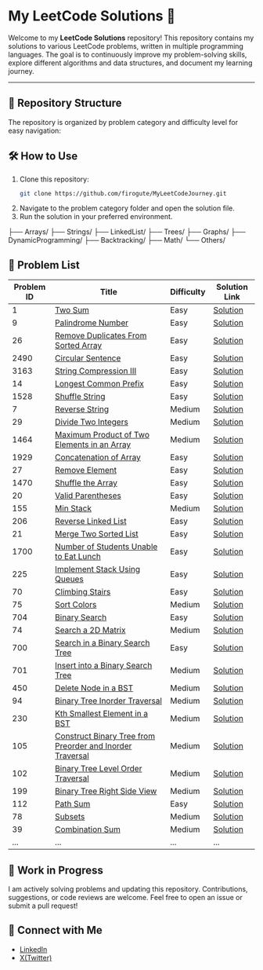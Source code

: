 # My LeetCode Solutions 🚀

Welcome to my **LeetCode Solutions** repository! This repository contains my solutions to various LeetCode problems, written in multiple programming languages. The goal is to continuously improve my problem-solving skills, explore different algorithms and data structures, and document my learning journey.

---

## 📂 Repository Structure

The repository is organized by problem category and difficulty level for easy navigation:

## 🛠️ How to Use

1. Clone this repository:
   ```bash
   git clone https://github.com/firogute/MyLeetCodeJourney.git
   ```
2. Navigate to the problem category folder and open the solution file.
3. Run the solution in your preferred environment.

├── Arrays/ ├── Strings/ ├── LinkedList/ ├── Trees/ ├── Graphs/ ├── DynamicProgramming/ ├── Backtracking/ ├── Math/ └── Others/

## 📌 Problem List

| Problem ID | Title                                                                                                                                                 | Difficulty | Solution Link                                                                                   |
| ---------- | ----------------------------------------------------------------------------------------------------------------------------------------------------- | ---------- | ----------------------------------------------------------------------------------------------- |
| 1          | [Two Sum](https://leetcode.com/problems/two-sum/)                                                                                                     | Easy       | [Solution](./1.%20TwoSum.js)                                                                    |
| 9          | [Palindrome Number](https://leetcode.com/problems/palindrome-number/)                                                                                 | Easy       | [Solution](./9.%20PalindromeNumber.js)                                                          |
| 26         | [Remove Duplicates From Sorted Array](https://leetcode.com/problems/remove-duplicates-from-sorted-array/)                                             | Easy       | [Solution](./26.%20RemoveDuplicatesfromSortedArray.js)                                          |
| 2490       | [Circular Sentence](https://leetcode.com/problems/circular-sentence/)                                                                                 | Easy       | [Solution](./2490.%20CircularSentence.py)                                                       |
| 3163       | [String Compression III](https://leetcode.com/problems/string-compression-iii/)                                                                       | Easy       | [Solution](./3163.%20String%20Compression%20III.py)                                             |
| 14         | [Longest Common Prefix](https://leetcode.com/problems/longest-common-prefix/)                                                                         | Easy       | [Solution](./14.%20Longest%20Common%20Prefix.py)                                                |
| 1528       | [Shuffle String](https://leetcode.com/problems/shuffle-string/)                                                                                       | Easy       | [Solution](./1528.%20Shuffle%20String.py)                                                       |
| 7          | [Reverse String](https://leetcode.com/problems/reverse-integer/)                                                                                      | Medium     | [Solution](./14.%20Longest%20Common%20Prefix.py)                                                |
| 29         | [Divide Two Integers](https://leetcode.com/problems/divide-two-integers/)                                                                             | Medium     | [Solution](./29.%20Divide%20Two%20Integers.py)                                                  |
| 1464       | [Maximum Product of Two Elements in an Array](https://leetcode.com/problems/maximum-product-of-two-elements-in-an-array/)                             | Medium     | [Solution](./1464.%20Maximum%20Product%20of%20Two%20Elements%20in%20an%20Array.py)              |
| 1929       | [Concatenation of Array](https://leetcode.com/problems/concatenation-of-array/)                                                                       | Easy       | [Solution](./1929.%20Concatenation%20of%20Array.py)                                             |
| 27         | [Remove Element](https://leetcode.com/problems/remove-element/)                                                                                       | Easy       | [Solution](./27.%20Remove%20Element.py)                                                         |
| 1470       | [Shuffle the Array](https://leetcode.com/problems/shuffle-the-array/)                                                                                 | Easy       | [Solution](./1470.%20Shuffle%20the%20Array.py)                                                  |
| 20         | [Valid Parentheses](https://leetcode.com/problems/valid-parentheses/)                                                                                 | Easy       | [Solution](./20.%20Valid%20Parentheses.py)                                                      |
| 155        | [Min Stack](https://leetcode.com/problems/min-stack/)                                                                                                 | Medium     | [Solution](./155.%20Min%20Stack.py)                                                             |
| 206        | [Reverse Linked List](https://leetcode.com/problems/reverse-linked-list/)                                                                             | Easy       | [Solution](./206.%20Reverse%20Linked%20List.py)                                                 |
| 21         | [Merge Two Sorted List](https://leetcode.com/problems/merge-two-sorted-lists/)                                                                        | Easy       | [Solution](./21.%20Merge%20Two%20Sorted%20Lists.py)                                             |
| 1700       | [Number of Students Unable to Eat Lunch](https://leetcode.com/problems/number-of-students-unable-to-eat-lunch/)                                       | Easy       | [Solution](./1700.%20Number%20of%20Students%20Unable%20to%20Eat%20Lunch.py)                     |
| 225        | [Implement Stack Using Queues](https://leetcode.com/problems/implement-stack-using-queues/)                                                           | Easy       | [Solution](./225.%20Implement%20Stack%20using%20Queues.py)                                      |
| 70         | [Climbing Stairs](https://leetcode.com/problems/climbing-stairs/)                                                                                     | Easy       | [Solution](./70.%20Climbing%20Stairs.py)                                                        |
| 75         | [Sort Colors](https://leetcode.com/problems/sort-colors/)                                                                                             | Medium     | [Solution](./75.%20Sort%20Colors.py)                                                            |
| 704        | [Binary Search](https://leetcode.com/problems/binary-search/)                                                                                         | Easy       | [Solution](./704.%20Binary%20Search.py)                                                         |
| 74         | [Search a 2D Matrix](https://leetcode.com/problems/search-a-2d-matrix/)                                                                               | Medium     | [Solution](./74.%20Search%20a%202D%20Matrix.py)                                                 |
| 700        | [Search in a Binary Search Tree](https://leetcode.com/problems/search-in-a-binary-search-tree/)                                                       | Easy       | [Solution](./700.%20Search%20in%20a%20Binary%20Search%20Tree.py)                                |
| 701        | [Insert into a Binary Search Tree](https://leetcode.com/problems/insert-into-a-binary-search-tree/)                                                   | Medium     | [Solution](./701.%20Insert%20into%20a%20Binary%20Search%20Tree.py)                              |
| 450        | [Delete Node in a BST](https://leetcode.com/problems/delete-node-in-a-bst/)                                                                           | Medium     | [Solution](./450.%20Delete%20Node%20in%20a%20BST.py)                                            |
| 94         | [Binary Tree Inorder Traversal](https://leetcode.com/problems/binary-tree-inorder-traversal/)                                                         | Medium     | [Solution](./94.%20Binary%20Tree%20Inorder%20Traversal.py)                                      |
| 230        | [Kth Smallest Element in a BST](https://leetcode.com/problems/kth-smallest-element-in-a-bst/)                                                         | Medium     | [Solution](./230.%20Kth%20Smallest%20Element%20in%20a%20BST.py)                                 |
| 105        | [Construct Binary Tree from Preorder and Inorder Traversal](https://leetcode.com/problems/construct-binary-tree-from-preorder-and-inorder-traversal/) | Medium     | [Solution](./105.%20Construct%20Binary%20Tree%20from%20Preorder%20and%20Inorder%20Traversal.py) |
| 102        | [Binary Tree Level Order Traversal](https://leetcode.com/problems/binary-tree-level-order-traversal/)                                                 | Medium     | [Solution](./102.%20Binary%20Tree%20Level%20Order%20Traversal.py)                               |
| 199        | [Binary Tree Right Side View](https://leetcode.com/problems/binary-tree-right-side-view/)                                                             | Medium     | [Solution](./199.%20Binary%20Tree%20Right%20Side%20View.py)                                     |
| 112        | [Path Sum](https://leetcode.com/problems/path-sum/)                                                                                                   | Easy       | [Solution](./112.%20Path%20Sum.py)                                                              |
| 78         | [Subsets](https://leetcode.com/problems/subsets/)                                                                                                     | Medium     | [Solution](./78.%20Subsets.py)                                                                  |
| 39         | [Combination Sum](https://leetcode.com/problems/combination-sum/)                                                                                     | Medium     | [Solution](./39.%20Combination%20Sum.py)                                                        |
| ...        | ...                                                                                                                                                   | ...        | ...                                                                                             |

## 🚧 Work in Progress

I am actively solving problems and updating this repository. Contributions, suggestions, or code reviews are welcome. Feel free to open an issue or submit a pull request!

## 🤝 Connect with Me

- [LinkedIn](https://www.linkedin.com/in/firoguteta/)
- [X(Twitter)](https://x.com/FiroGute492)
